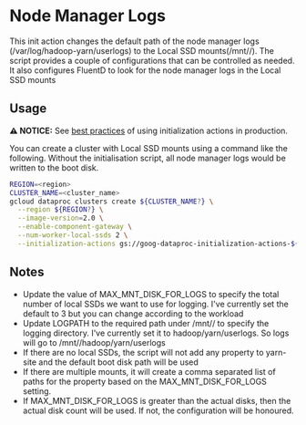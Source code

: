 # Node Manager Logs

This init action changes the default path of the node manager logs (/var/log/hadoop-yarn/userlogs) to the Local SSD mounts(/mnt/<mnt>/<path>). 
The script provides a couple of configurations that can be controlled as needed.
It also configures FluentD to look for the node manager logs in the Local SSD mounts


## Usage

**:warning: NOTICE:** See [best practices](/README.md#how-initialization-actions-are-used) of using initialization actions in production.

You can create a cluster with Local SSD mounts using a command like the following. Without the initialisation script, all node manager logs would be written to the boot disk.

```bash
REGION=<region>
CLUSTER_NAME=<cluster_name>
gcloud dataproc clusters create ${CLUSTER_NAME?} \
  --region ${REGION?} \
  --image-version=2.0 \
  --enable-component-gateway \
  --num-worker-local-ssds 2 \
  --initialization-actions gs://goog-dataproc-initialization-actions-${REGION?}/logging/change_to_local_ssd.sh
```


## Notes
- Update the value of MAX_MNT_DISK_FOR_LOGS to specify the total number of local SSDs we want to use for logging. I've currently set the default to 3 but you can change according to the workload
- Update LOGPATH to the required path under /mnt// to specify the logging directory. I've currently set it to hadoop/yarn/userlogs. So logs will go to /mnt//hadoop/yarn/userlogs
- If there are no local SSDs, the script will not add any property to yarn-site and the default boot disk path will be used
- If there are multiple mounts, it will create a comma separated list of paths for the property based on the MAX_MNT_DISK_FOR_LOGS setting.
- If MAX_MNT_DISK_FOR_LOGS is greater than the actual disks, then the actual disk count will be used. If not, the configuration will be honoured.